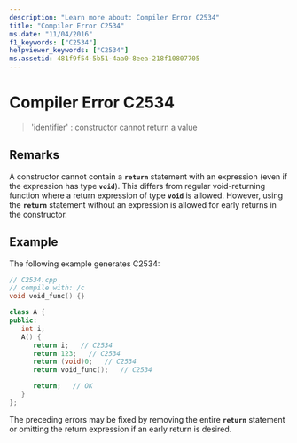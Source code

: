 ```yaml
---
description: "Learn more about: Compiler Error C2534"
title: "Compiler Error C2534"
ms.date: "11/04/2016"
f1_keywords: ["C2534"]
helpviewer_keywords: ["C2534"]
ms.assetid: 481f9f54-5b51-4aa0-8eea-218f10807705
---
```

# Compiler Error C2534

> 'identifier' : constructor cannot return a value

## Remarks

A constructor cannot contain a **`return`** statement with an expression (even if the expression has type **`void`**). This differs from regular void-returning function where a return expression of type **`void`** is allowed. However, using the **`return`** statement without an expression is allowed for early returns in the constructor.

## Example

The following example generates C2534:

```cpp
// C2534.cpp
// compile with: /c
void void_func() {}

class A {
public:
   int i;
   A() {
      return i;   // C2534
      return 123;   // C2534
      return (void)0;   // C2534
      return void_func();   // C2534

      return;   // OK
   }
};
```

The preceding errors may be fixed by removing the entire **`return`** statement or omitting the return expression if an early return is desired.
